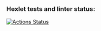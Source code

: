 ### Hexlet tests and linter status:
[![Actions Status](https://github.com/irenechigrinova/frontend-project-lvl1/workflows/hexlet-check/badge.svg)](https://github.com/irenechigrinova/frontend-project-lvl1/actions)
